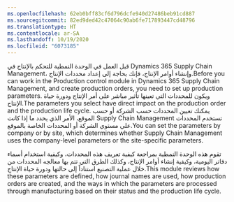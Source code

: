 ```yaml
---
ms.openlocfilehash: 62eb0bff83cf6d796dcfe940d27486beb91cd887
ms.sourcegitcommit: 82ed9ded42c47064c90ab6fe717893447cd48796
ms.translationtype: HT
ms.contentlocale: ar-SA
ms.lasthandoff: 10/19/2020
ms.locfileid: "6073185"
---
```

<span data-ttu-id="5f68b-101">قبل العمل في الوحدة النمطية للتحكم بالإنتاج في Dynamics 365 Supply Chain Management، وإنشاء أوامر الإنتاج، فإنك بحاجة إلى إعداد محددات الإنتاج.</span><span class="sxs-lookup"><span data-stu-id="5f68b-101">Before you can work in the Production control module in Dynamics 365 Supply Chain Management, and create production orders, you need to set up production parameters.</span></span> <span data-ttu-id="5f68b-102">ويكون للمحددات التي تعينها تأثير مباشر علي أمر الإنتاج ودورة حياة الإنتاج.</span><span class="sxs-lookup"><span data-stu-id="5f68b-102">The parameters you select have direct impact on the production order and the production life cycle.</span></span> <span data-ttu-id="5f68b-103">يمكنك تعيين المحددات حسب الشركة أو حسب الموقع، الأمر الذي يحدد ما إذا كانت Supply Chain Management تستخدم المحددات علي مستوي الشركة أو المحددات الخاصة بالموقع.</span><span class="sxs-lookup"><span data-stu-id="5f68b-103">You can set the parameters by company or by site, which determines whether Supply Chain Management uses the company-level parameters or the site-specific parameters.</span></span>

<span data-ttu-id="5f68b-104">تقوم هذه الوحدة النمطية بمراجعة كيفية تعريف هذه المحددات، وكيفية استخدام أسماء دفاتر اليومية، وكيفية إنشاء أوامر الإنتاج، وكذلك الطرق التي تتم بها معالجه المحددات من خلال عملية التصنيع استناداً إلى حالتها ودورة حياة الإنتاج.</span><span class="sxs-lookup"><span data-stu-id="5f68b-104">This module reviews how these parameters are defined, how journal names are used, how production orders are created, and the ways in which the parameters are processed through manufacturing based on their status and the production life cycle.</span></span> 

